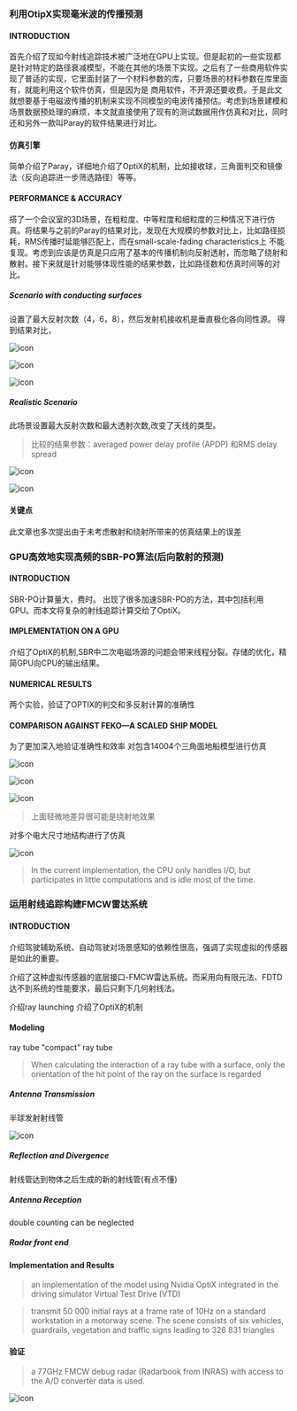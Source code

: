 ### 利用OtipX实现毫米波的传播预测

#### INTRODUCTION

首先介绍了现如今射线追踪技术被广泛地在GPU上实现。但是起初的一些实现都是针对特定的路径衰减模型，不能在其他的场景下实现。之后有了一些商用软件实现了普适的实现，它里面封装了一个材料参数的库，只要场景的材料参数在库里面有，就能利用这个软件仿真，但是因为是
商用软件，不开源还要收费。于是此文就想要基于电磁波传播的机制来实现不同模型的电波传播预估。考虑到场景建模和场景数据预处理的麻烦，本文就直接使用了现有的测试数据用作仿真和对比，同时还和另外一款叫Paray的软件结果进行对比。

#### 仿真引擎
简单介绍了Paray，详细地介绍了OptiX的机制，比如接收球，三角面判交和镜像法（反向追踪进一步筛选路径）等等。

#### PERFORMANCE & ACCURACY
搭了一个会议室的3D场景，在粗粒度、中等粒度和细粒度的三种情况下进行仿真。将结果与之前的Paray的结果对比，发现在大规模的参数对比上，比如路径损耗，RMS传播时延能够匹配上，而在small-scale-fading characteristics上
不能复现。考虑到应该是仿真是只应用了基本的传播机制向反射透射，而忽略了绕射和散射。接下来就是针对能够体现性能的结果参数，比如路径数和仿真时间等的对比。
##### Scenario with conducting surfaces
设置了最大反射次数（4，6，8），然后发射机接收机是垂直极化各向同性源。
得到结果对比，

![icon](img/fig2.jpg)

![icon](img/fig3.jpg)

![icon](img/table3&4.jpg)

##### Realistic Scenario
此场景设置最大反射次数和最大透射次数,改变了天线的类型。

> 比较的结果参数：averaged power delay profile (APDP) 和RMS delay spread

![icon](img/fig4.jpg)

![icon](img/table5.jpg)

#### 关键点
此文章也多次提出由于未考虑散射和绕射所带来的仿真结果上的误差
### GPU高效地实现高频的SBR-PO算法(后向散射的预测)
#### INTRODUCTION
SBR-PO计算量大，费时。
出现了很多加速SBR-PO的方法，其中包括利用GPU。而本文将复杂的射线追踪计算交给了OptiX。
#### IMPLEMENTATION ON A GPU
介绍了OptiX的机制,SBR中二次电磁场源的问题会带来线程分裂。存储的优化，精简GPU向CPU的输出结果。
#### NUMERICAL RESULTS

两个实验，验证了OPTIX的判交和多反射计算的准确性

#### COMPARISON AGAINST FEKO—A SCALED SHIP MODEL
为了更加深入地验证准确性和效率
对包含14004个三角面地船模型进行仿真

![icon](img/2fig4.jpg)

![icon](img/2fig5.jpg)

![icon](img/2table1.jpg)

> 上面轻微地差异很可能是绕射地效果

对多个电大尺寸地结构进行了仿真

![icon](img/2fig6.jpg)

>  In the current implementation, the CPU only handles I/O, but participates in little computations and is idle most of the time.

### 运用射线追踪构建FMCW雷达系统

#### INTRODUCTION
介绍驾驶辅助系统、自动驾驶对场景感知的依赖性很高，强调了实现虚拟的传感器是如此的重要。

介绍了这种虚拟传感器的底层接口-FMCW雷达系统。而采用向有限元法、FDTD达不到系统的性能要求，最后只剩下几何射线法。

介绍ray launching 介绍了OptiX的机制
#### Modeling
ray tube "compact" ray tube
> When calculating
the interaction of a ray tube with a surface, only the orientation of the hit point of the ray on
the surface is regarded

##### Antenna Transmission

半球发射射线管

![icon](img/3fig1.jpg)

##### Reflection and Divergence
射线管达到物体之后生成的新的射线管(有点不懂)

##### Antenna Reception

double counting can be neglected

##### Radar front end

#### Implementation and Results
> an implementation of the model using Nvidia OptiX integrated in the
driving simulator Virtual Test Drive (VTD)

> transmit 50 000 initial rays at a frame rate of 10Hz on a standard workstation in a motorway
scene. The scene consists
of six vehicles, guardrails, vegetation and traffic signs leading to 326 831 triangles

#### 验证
> a 77GHz FMCW debug radar (Radarbook from INRAS) with access
to the A/D converter data is used.

![icon](img/3fig2.jpg)
